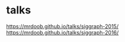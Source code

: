 # talks

https://mrdoob.github.io/talks/siggraph-2015/  
https://mrdoob.github.io/talks/siggraph-2016/
